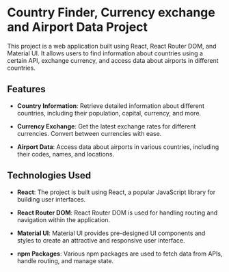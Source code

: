
# Country Finder, Currency exchange and Airport Data Project

This project is a web application built using React, React Router DOM, and Material UI. It allows users to find information about countries using a certain API, exchange currency, and access data about airports in different countries.

## Features

- **Country Information**: Retrieve detailed information about different countries, including their population, capital, currency, and more.

- **Currency Exchange**: Get the latest exchange rates for different currencies. Convert between currencies with ease.

- **Airport Data**: Access data about airports in various countries, including their codes, names, and locations.

## Technologies Used

- **React**: The project is built using React, a popular JavaScript library for building user interfaces.

- **React Router DOM**: React Router DOM is used for handling routing and navigation within the application.

- **Material UI**: Material UI provides pre-designed UI components and styles to create an attractive and responsive user interface.

- **npm Packages**: Various npm packages are used to fetch data from APIs, handle routing, and manage state.

